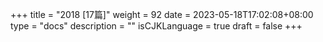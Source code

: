 +++
title = "2018  [17篇]"
weight = 92
date = 2023-05-18T17:02:08+08:00
type = "docs"
description = ""
isCJKLanguage = true
draft = false
+++